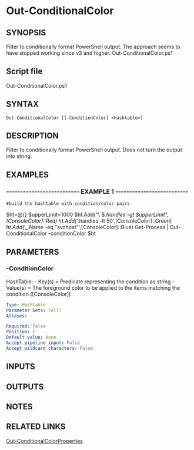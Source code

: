 # Out-ConditionalColor

## SYNOPSIS
Filter to conditionally format PowerShell output.
The approach seems to have stopped working since v3 and higher.
Out-ConditionalColor.ps1

## Script file
Out-ConditionalColor.ps1

## SYNTAX

```
Out-ConditionalColor [[-ConditionColor] <Hashtable>]
```

## DESCRIPTION
Filter to conditionally format PowerShell output.
Does not turn the output into string.

## EXAMPLES

### -------------------------- EXAMPLE 1 --------------------------
```
#build the hashtable with condition/color pairs
```

$ht=@{}
      $upperLimit=1000
      $ht.Add("\`$_.handles -gt $upperLimit",\[ConsoleColor\]::Red)
      $ht.Add('$_.handles -lt 50',\[ConsoleColor\]::Green)
      $ht.Add('$_.Name -eq "svchost"',\[ConsoleColor\]::Blue)
      Get-Process | Out-ConditionalColor -conditionColor $ht

## PARAMETERS

### -ConditionColor
HashTable:
          - Key(s) = Predicate representing the condition as string
          - Value(s) = The foreground color to be applied to the items matching the condition (\[ConsoleColor\])

```yaml
Type: Hashtable
Parameter Sets: (All)
Aliases: 

Required: False
Position: 1
Default value: None
Accept pipeline input: False
Accept wildcard characters: False
```

## INPUTS

## OUTPUTS

## NOTES

## RELATED LINKS

[Out-ConditionalColorProperties]()


